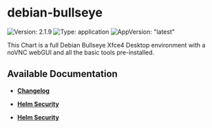 # debian-bullseye

![Version: 2.1.9](https://img.shields.io/badge/Version-2.1.9-informational?style=flat-square) ![Type: application](https://img.shields.io/badge/Type-application-informational?style=flat-square) ![AppVersion: "latest"](https://img.shields.io/badge/AppVersion-"latest"-informational?style=flat-square)

This Chart is a full Debian Bullseye Xfce4 Desktop environment with a noVNC webGUI and all the basic tools pre-installed.

## Available Documentation

- [**Changelog**](CHANGELOG)

- [**Helm Security**](container-security)

- [**Helm Security**](helm-security)

